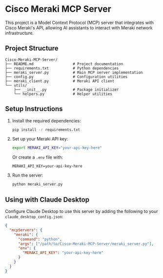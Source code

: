 # Cisco Meraki MCP Server

This project is a Model Context Protocol (MCP) server that integrates with Cisco Meraki's API, allowing AI assistants to interact with Meraki network infrastructure.

## Project Structure

```
Cisco-Meraki-MCP-Server/
├── README.md                  # Project documentation
├── requirements.txt           # Python dependencies
├── meraki_server.py           # Main MCP server implementation
├── config.py                  # Configuration utilities
├── meraki_client.py           # Meraki API client
└── utils/
    ├── __init__.py            # Package initializer
    └── helpers.py             # Helper utilities
```

## Setup Instructions

1. Install the required dependencies:
   ```bash
   pip install -r requirements.txt
   ```

2. Set up your Meraki API key:
   ```bash
   export MERAKI_API_KEY="your-api-key-here"
   ```
   Or create a `.env` file with:
   ```
   MERAKI_API_KEY=your-api-key-here
   ```

3. Run the server:
   ```bash
   python meraki_server.py
   ```

## Using with Claude Desktop

Configure Claude Desktop to use this server by adding the following to your `claude_desktop_config.json`:

```json
{
  "mcpServers": {
    "meraki": {
      "command": "python",
      "args": ["/path/to/Cisco-Meraki-MCP-Server/meraki_server.py"],
      "env": {
        "MERAKI_API_KEY": "your-api-key-here"
      }
    }
  }
}
```
